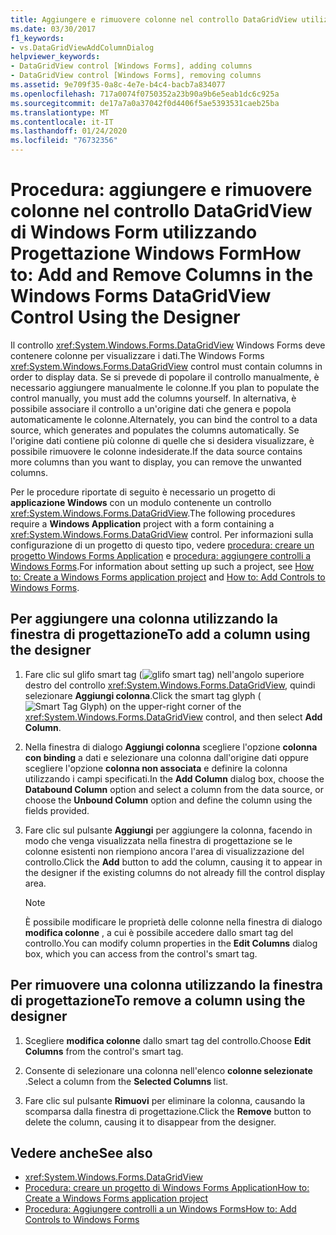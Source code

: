 ```yaml
---
title: Aggiungere e rimuovere colonne nel controllo DataGridView utilizzando la finestra di progettazione
ms.date: 03/30/2017
f1_keywords:
- vs.DataGridViewAddColumnDialog
helpviewer_keywords:
- DataGridView control [Windows Forms], adding columns
- DataGridView control [Windows Forms], removing columns
ms.assetid: 9e709f35-0a8c-4e7e-b4c4-bacb7a834077
ms.openlocfilehash: 717a0074f0750352a23b90a9b6e5eab1dc6c925a
ms.sourcegitcommit: de17a7a0a37042f0d4406f5ae5393531caeb25ba
ms.translationtype: MT
ms.contentlocale: it-IT
ms.lasthandoff: 01/24/2020
ms.locfileid: "76732356"
---
```

# <a name="how-to-add-and-remove-columns-in-the-windows-forms-datagridview-control-using-the-designer"></a><span data-ttu-id="2f2d9-102">Procedura: aggiungere e rimuovere colonne nel controllo DataGridView di Windows Form utilizzando Progettazione Windows Form</span><span class="sxs-lookup"><span data-stu-id="2f2d9-102">How to: Add and Remove Columns in the Windows Forms DataGridView Control Using the Designer</span></span>
<span data-ttu-id="2f2d9-103">Il controllo <xref:System.Windows.Forms.DataGridView> Windows Forms deve contenere colonne per visualizzare i dati.</span><span class="sxs-lookup"><span data-stu-id="2f2d9-103">The Windows Forms <xref:System.Windows.Forms.DataGridView> control must contain columns in order to display data.</span></span> <span data-ttu-id="2f2d9-104">Se si prevede di popolare il controllo manualmente, è necessario aggiungere manualmente le colonne.</span><span class="sxs-lookup"><span data-stu-id="2f2d9-104">If you plan to populate the control manually, you must add the columns yourself.</span></span> <span data-ttu-id="2f2d9-105">In alternativa, è possibile associare il controllo a un'origine dati che genera e popola automaticamente le colonne.</span><span class="sxs-lookup"><span data-stu-id="2f2d9-105">Alternately, you can bind the control to a data source, which generates and populates the columns automatically.</span></span> <span data-ttu-id="2f2d9-106">Se l'origine dati contiene più colonne di quelle che si desidera visualizzare, è possibile rimuovere le colonne indesiderate.</span><span class="sxs-lookup"><span data-stu-id="2f2d9-106">If the data source contains more columns than you want to display, you can remove the unwanted columns.</span></span>

 <span data-ttu-id="2f2d9-107">Per le procedure riportate di seguito è necessario un progetto di **applicazione Windows** con un modulo contenente un controllo <xref:System.Windows.Forms.DataGridView>.</span><span class="sxs-lookup"><span data-stu-id="2f2d9-107">The following procedures require a **Windows Application** project with a form containing a <xref:System.Windows.Forms.DataGridView> control.</span></span> <span data-ttu-id="2f2d9-108">Per informazioni sulla configurazione di un progetto di questo tipo, vedere [procedura: creare un progetto Windows Forms Application](/visualstudio/ide/step-1-create-a-windows-forms-application-project) e [procedura: aggiungere controlli a Windows Forms](how-to-add-controls-to-windows-forms.md).</span><span class="sxs-lookup"><span data-stu-id="2f2d9-108">For information about setting up such a project, see [How to: Create a Windows Forms application project](/visualstudio/ide/step-1-create-a-windows-forms-application-project) and [How to: Add Controls to Windows Forms](how-to-add-controls-to-windows-forms.md).</span></span>

## <a name="to-add-a-column-using-the-designer"></a><span data-ttu-id="2f2d9-109">Per aggiungere una colonna utilizzando la finestra di progettazione</span><span class="sxs-lookup"><span data-stu-id="2f2d9-109">To add a column using the designer</span></span>

1. <span data-ttu-id="2f2d9-110">Fare clic sul glifo smart tag (![glifo smart tag](./media/vs-winformsmttagglyph.gif "VS_WinFormSmtTagGlyph")) nell'angolo superiore destro del controllo <xref:System.Windows.Forms.DataGridView>, quindi selezionare **Aggiungi colonna**.</span><span class="sxs-lookup"><span data-stu-id="2f2d9-110">Click the smart tag glyph (![Smart Tag Glyph](./media/vs-winformsmttagglyph.gif "VS_WinFormSmtTagGlyph")) on the upper-right corner of the <xref:System.Windows.Forms.DataGridView> control, and then select **Add Column**.</span></span>

2. <span data-ttu-id="2f2d9-111">Nella finestra di dialogo **Aggiungi colonna** scegliere l'opzione **colonna con binding** a dati e selezionare una colonna dall'origine dati oppure scegliere l'opzione **colonna non associata** e definire la colonna utilizzando i campi specificati.</span><span class="sxs-lookup"><span data-stu-id="2f2d9-111">In the **Add Column** dialog box, choose the **Databound Column** option and select a column from the data source, or choose the **Unbound Column** option and define the column using the fields provided.</span></span>

3. <span data-ttu-id="2f2d9-112">Fare clic sul pulsante **Aggiungi** per aggiungere la colonna, facendo in modo che venga visualizzata nella finestra di progettazione se le colonne esistenti non riempiono ancora l'area di visualizzazione del controllo.</span><span class="sxs-lookup"><span data-stu-id="2f2d9-112">Click the **Add** button to add the column, causing it to appear in the designer if the existing columns do not already fill the control display area.</span></span>

    > [!NOTE]
    > <span data-ttu-id="2f2d9-113">È possibile modificare le proprietà delle colonne nella finestra di dialogo **modifica colonne** , a cui è possibile accedere dallo smart tag del controllo.</span><span class="sxs-lookup"><span data-stu-id="2f2d9-113">You can modify column properties in the **Edit Columns** dialog box, which you can access from the control's smart tag.</span></span>

## <a name="to-remove-a-column-using-the-designer"></a><span data-ttu-id="2f2d9-114">Per rimuovere una colonna utilizzando la finestra di progettazione</span><span class="sxs-lookup"><span data-stu-id="2f2d9-114">To remove a column using the designer</span></span>

1. <span data-ttu-id="2f2d9-115">Scegliere **modifica colonne** dallo smart tag del controllo.</span><span class="sxs-lookup"><span data-stu-id="2f2d9-115">Choose **Edit Columns** from the control's smart tag.</span></span>

2. <span data-ttu-id="2f2d9-116">Consente di selezionare una colonna nell'elenco **colonne selezionate** .</span><span class="sxs-lookup"><span data-stu-id="2f2d9-116">Select a column from the **Selected Columns** list.</span></span>

3. <span data-ttu-id="2f2d9-117">Fare clic sul pulsante **Rimuovi** per eliminare la colonna, causando la scomparsa dalla finestra di progettazione.</span><span class="sxs-lookup"><span data-stu-id="2f2d9-117">Click the **Remove** button to delete the column, causing it to disappear from the designer.</span></span>

## <a name="see-also"></a><span data-ttu-id="2f2d9-118">Vedere anche</span><span class="sxs-lookup"><span data-stu-id="2f2d9-118">See also</span></span>

- <xref:System.Windows.Forms.DataGridView>
- [<span data-ttu-id="2f2d9-119">Procedura: creare un progetto di Windows Forms Application</span><span class="sxs-lookup"><span data-stu-id="2f2d9-119">How to: Create a Windows Forms application project</span></span>](/visualstudio/ide/step-1-create-a-windows-forms-application-project)
- [<span data-ttu-id="2f2d9-120">Procedura: Aggiungere controlli a un Windows Forms</span><span class="sxs-lookup"><span data-stu-id="2f2d9-120">How to: Add Controls to Windows Forms</span></span>](how-to-add-controls-to-windows-forms.md)
